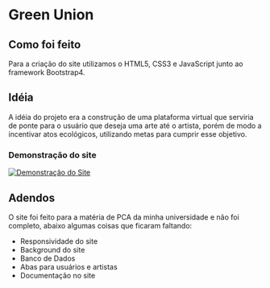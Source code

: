 # Green Union

## Como foi feito
Para a criação do site utilizamos o HTML5, CSS3 e JavaScript junto ao framework Bootstrap4.

## Idéia
A idéia do projeto era a construção de uma plataforma virtual que serviria de ponte para o usuário que deseja uma arte até o artista, porém de modo a incentivar atos ecológicos, utilizando metas para cumprir esse objetivo.

### Demonstração do site
[![Demonstração do Site](http://img.youtube.com/vi/SBtU-SaJCh4/0.jpg)](http://www.youtube.com/watch?v=SBtU-SaJCh4 "Demonstração do Site")

## Adendos
O site foi feito para a matéria de PCA da minha universidade e não foi completo, abaixo algumas coisas que ficaram faltando:

* Responsividade do site
* Background do site
* Banco de Dados
* Abas para usuários e artistas
* Documentação no site
